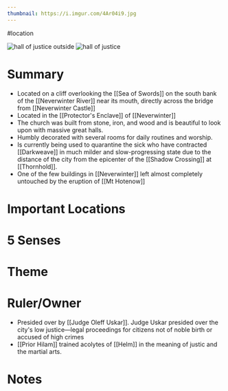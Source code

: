```yaml
---
thumbnail: https://i.imgur.com/4Ar04i9.jpg
---
```

#location

![hall of justice outside](https://i.imgur.com/4Ar04i9.jpg)
![hall of justice](https://i.imgur.com/AiwTd7S.jpg)

# Summary
- Located on a cliff overlooking the [[Sea of Swords]] on the south bank of the [[Neverwinter River]] near its mouth, directly across the bridge from [[Neverwinter Castle]]
- Located in the [[Protector's Enclave]] of [[Neverwinter]]
- The church was built from stone, iron, and wood and is beautiful to look upon with massive great halls.
- Humbly decorated with several rooms for daily routines and worship.
- Is currently being used to quarantine the sick who have contracted [[Darkweave]] in much milder and slow-progressing state due to the distance of the city from the epicenter of the [[Shadow Crossing]] at [[Thornhold]]. 
- One of the few buildings in [[Neverwinter]] left almost completely untouched by the eruption of [[Mt Hotenow]]

# Important Locations
# 5 Senses
# Theme
# Ruler/Owner
- Presided over by [[Judge Oleff Uskar]]. Judge Uskar presided over the city's low justice—legal proceedings for citizens not of noble birth or accused of high crimes
- [[Prior Hilam]] trained acolytes of [[Helm]] in the meaning of justic and the martial arts.
# Notes
